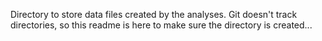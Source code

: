 Directory to store data files created by the analyses. Git doesn't track directories, so this readme is here to make sure the directory is created... 
